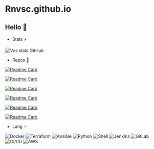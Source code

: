 # Rnvsc.github.io
## Hello 👋

- Stats ⚡

![Vos stats GitHub](https://github-readme-stats.vercel.app/api?username=CathalinaRanaivoarison&bg_color=30,e96443,904e95&title_color=fff&text_color=fff&show_icons=true&icon_color=ffff)

- Repos 🔭

[![Readme Card](https://github-readme-stats.vercel.app/api/pin/?username=CathalinaRanaivoarison&repo=Docker&show_owner=true&theme=cobalt)](https://github.com/CathalinaRanaivoarison/Docker)

[![Readme Card](https://github-readme-stats.vercel.app/api/pin/?username=CathalinaRanaivoarison&repo=Kubernetes&show_owner=true&theme=cobalt)](https://github.com/CathalinaRanaivoarison/Kubernetes)

[![Readme Card](https://github-readme-stats.vercel.app/api/pin/?username=CathalinaRanaivoarison&repo=Jenkins&show_owner=true&theme=cobalt)](https://github.com/CathalinaRanaivoarison/Jenkins)

[![Readme Card](https://github-readme-stats.vercel.app/api/pin/?username=CathalinaRanaivoarison&repo=Gitlab_CI-CD&show_owner=true&theme=cobalt)](https://github.com/CathalinaRanaivoarison/Gitlab_CI-CD)

[![Readme Card](https://github-readme-stats.vercel.app/api/pin/?username=CathalinaRanaivoarison&repo=Ansible&show_owner=true&theme=cobalt)](https://github.com/CathalinaRanaivoarison/Ansible)

[![Readme Card](https://github-readme-stats.vercel.app/api/pin/?username=CathalinaRanaivoarison&repo=Terraform&show_owner=true&theme=cobalt)](https://github.com/CathalinaRanaivoarison/Terraform)


- Lang ✨

<!--![Langages les plus utilisés](https://github-readme-stats.vercel.app/api/top-langs/?username=CathalinaRanaivoarison&langs_count=10&theme=tokyonight)-->
![Docker](https://img.shields.io/badge/-Docker-2496ED?style=flat-square&logo=docker&logoColor=white)
![Terraform](https://img.shields.io/badge/-Terraform-7B42BC?style=flat-square&logo=terraform&logoColor=white)
![Ansible](https://img.shields.io/badge/-Ansible-EE0000?style=flat-square&logo=ansible&logoColor=white)
![Python](https://img.shields.io/badge/-Python-3776AB?style=flat-square&logo=python&logoColor=white)
![Shell](https://img.shields.io/badge/-Shell-4EAA25?style=flat-square&logo=gnu-bash&logoColor=white)
![Jenkins](https://img.shields.io/badge/-Jenkins-D24939?style=flat-square&logo=jenkins&logoColor=white)
![GitLab](https://img.shields.io/badge/-GitLab-FCA121?style=flat-square&logo=gitlab&logoColor=white)
![CI/CD](https://img.shields.io/badge/-CI%2FCD-4285F4?style=flat-square&logo=google-cloud&logoColor=white)
![AWS](https://img.shields.io/badge/-AWS-232F3E?style=flat-square&logo=amazon-aws&logoColor=white)

